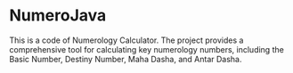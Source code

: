 # NumeroJava
This is a code of Numerology Calculator. The project provides a comprehensive tool for calculating key numerology numbers, including the Basic Number, Destiny Number, Maha Dasha, and Antar Dasha. 
